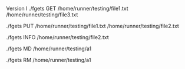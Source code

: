 Version I
 ./fgets GET /home/runner/testing/file1.txt /home/runner/testing/file3.txt
 
 ./fgets PUT /home/runner/testing/file1.txt /home/runner/testing/file2.txt
 
./fgets INFO /home/runner/testing/file2.txt

./fgets MD /home/runner/testing/a1

./fgets RM /home/runner/testing/a1
